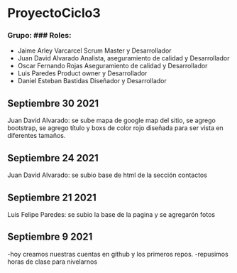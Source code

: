 # ProyectoCiclo3
### Grupo:                  ### Roles:
- Jaime Arley Varcarcel     Scrum Master y Desarrollador
- Juan David Alvarado       Analista, aseguramiento de calidad y Desarrollador
- Oscar Fernando Rojas      Aseguramiento de calidad y Desarrollador
- Luis Paredes              Product owner y Desarrollador
- Daniel Esteban Bastidas   Diseñador y Desarrollador


## Septiembre 30 2021
Juan David Alvarado:
se sube mapa de google map del sitio, se agrego bootstrap,
se agrego título y boxs de color rojo diseñada para ser vista en
diferentes tamaños.

## Septiembre 24 2021
Juan David Alvarado:
se subio base de html de la sección contactos

## Septiembre 21 2021
Luis Felipe Paredes:
se subio la base de la pagina y se agregarón fotos

## Septiembre 9 2021

-hoy creamos nuestras cuentas en github y los primeros repos.
-repusimos horas de clase para nivelarnos

